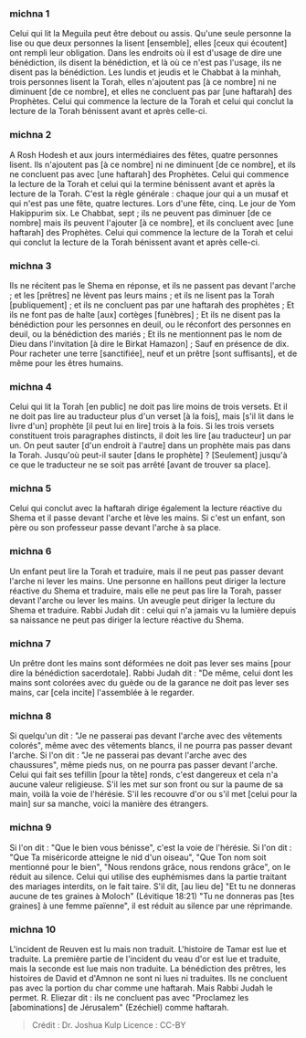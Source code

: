 
### michna 1
Celui qui lit la Meguila peut être debout ou assis. Qu'une seule personne la lise ou que deux personnes la lisent [ensemble], elles [ceux qui écoutent] ont rempli leur obligation. Dans les endroits où il est d'usage de dire une bénédiction, ils disent la bénédiction, et là où ce n'est pas l'usage, ils ne disent pas la bénédiction. Les lundis et jeudis et le Chabbat à la minhah, trois personnes lisent la Torah, elles n'ajoutent pas [à ce nombre] ni ne diminuent [de ce nombre], et elles ne concluent pas par [une haftarah] des Prophètes. Celui qui commence la lecture de la Torah et celui qui conclut la lecture de la Torah bénissent avant et après celle-ci.

### michna 2
A Rosh Hodesh et aux jours intermédiaires des fêtes, quatre personnes lisent. Ils n'ajoutent pas [à ce nombre] ni ne diminuent [de ce nombre], et ils ne concluent pas avec [une haftarah] des Prophètes. Celui qui commence la lecture de la Torah et celui qui la termine bénissent avant et après la lecture de la Torah. C'est la règle générale : chaque jour qui a un musaf et qui n'est pas une fête, quatre lectures. Lors d'une fête, cinq. Le jour de Yom Hakippurim six. Le Chabbat, sept ; ils ne peuvent pas diminuer [de ce nombre] mais ils peuvent l'ajouter [à ce nombre], et ils concluent avec [une haftarah] des Prophètes. Celui qui commence la lecture de la Torah et celui qui conclut la lecture de la Torah bénissent avant et après celle-ci.

### michna 3
Ils ne récitent pas le Shema en réponse, et ils ne passent pas devant l'arche ; et les [prêtres] ne lèvent pas leurs mains ; et ils ne lisent pas la Torah [publiquement] ; et ils ne concluent pas par une haftarah des prophètes ; Et ils ne font pas de halte [aux] cortèges [funèbres] ; Et ils ne disent pas la bénédiction pour les personnes en deuil, ou le réconfort des personnes en deuil, ou la bénédiction des mariés ; Et ils ne mentionnent pas le nom de Dieu dans l'invitation [à dire le Birkat Hamazon] ; Sauf en présence de dix. Pour racheter une terre [sanctifiée], neuf et un prêtre [sont suffisants], et de même pour les êtres humains.

### michna 4
Celui qui lit la Torah [en public] ne doit pas lire moins de trois versets. Et il ne doit pas lire au traducteur plus d'un verset [à la fois], mais [s'il lit dans le livre d'un] prophète [il peut lui en lire] trois à la fois. Si les trois versets constituent trois paragraphes distincts, il doit les lire [au traducteur] un par un. On peut sauter [d'un endroit à l'autre] dans un prophète mais pas dans la Torah. Jusqu'où peut-il sauter [dans le prophète] ? [Seulement] jusqu'à ce que le traducteur ne se soit pas arrêté [avant de trouver sa place].

### michna 5
Celui qui conclut avec la haftarah dirige également la lecture réactive du Shema et il passe devant l'arche et lève les mains. Si c'est un enfant, son père ou son professeur passe devant l'arche à sa place.

### michna 6
Un enfant peut lire la Torah et traduire, mais il ne peut pas passer devant l'arche ni lever les mains. Une personne en haillons peut diriger la lecture réactive du Shema et traduire, mais elle ne peut pas lire la Torah, passer devant l'arche ou lever les mains. Un aveugle peut diriger la lecture du Shema et traduire. Rabbi Judah dit : celui qui n'a jamais vu la lumière depuis sa naissance ne peut pas diriger la lecture réactive du Shema.

### michna 7
Un prêtre dont les mains sont déformées ne doit pas lever ses mains [pour dire la bénédiction sacerdotale]. Rabbi Judah dit : "De même, celui dont les mains sont colorées avec du guède ou de la garance ne doit pas lever ses mains, car [cela incite] l'assemblée à le regarder.

### michna 8
Si quelqu'un dit : "Je ne passerai pas devant l'arche avec des vêtements colorés", même avec des vêtements blancs, il ne pourra pas passer devant l'arche. Si l'on dit : "Je ne passerai pas devant l'arche avec des chaussures", même pieds nus, on ne pourra pas passer devant l'arche. Celui qui fait ses tefillin [pour la tête] ronds, c'est dangereux et cela n'a aucune valeur religieuse. S'il les met sur son front ou sur la paume de sa main, voilà la voie de l'hérésie. S'il les recouvre d'or ou s'il met [celui pour la main] sur sa manche, voici la manière des étrangers.

### michna 9
Si l'on dit : "Que le bien vous bénisse", c'est la voie de l'hérésie. Si l'on dit : "Que Ta miséricorde atteigne le nid d'un oiseau", "Que Ton nom soit mentionné pour le bien", "Nous rendons grâce, nous rendons grâce", on le réduit au silence. Celui qui utilise des euphémismes dans la partie traitant des mariages interdits, on le fait taire. S'il dit, [au lieu de] "Et tu ne donneras aucune de tes graines à Moloch" (Lévitique 18:21) "Tu ne donneras pas [tes graines] à une femme païenne", il est réduit au silence par une réprimande.

### michna 10
L'incident de Reuven est lu mais non traduit. L'histoire de Tamar est lue et traduite. La première partie de l'incident du veau d'or est lue et traduite, mais la seconde est lue mais non traduite. La bénédiction des prêtres, les histoires de David et d'Amnon ne sont ni lues ni traduites. Ils ne concluent pas avec la portion du char comme une haftarah. Mais Rabbi Judah le permet. R. Eliezar dit : ils ne concluent pas avec "Proclamez les [abominations] de Jérusalem" (Ezéchiel) comme haftarah.

>Crédit : Dr. Joshua Kulp
>Licence : CC-BY